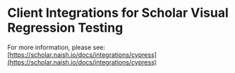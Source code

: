 # Client Integrations for Scholar Visual Regression Testing

For more information, please see: [https://scholar.naish.io/docs/integrations/cypress](https://scholar.naish.io/docs/integrations/cypress)
